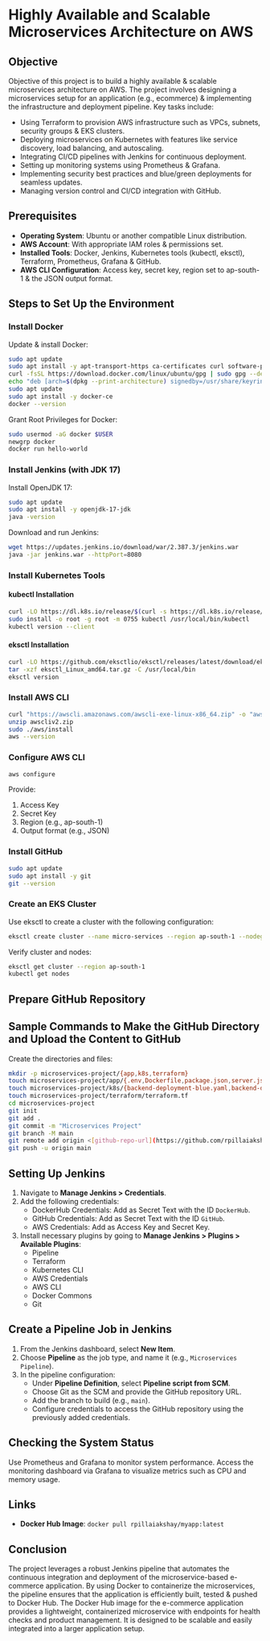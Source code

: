 
# Highly Available and Scalable Microservices Architecture on AWS

## Objective
Objective of this project is to build a highly available & scalable microservices architecture on AWS. The project involves designing a microservices setup for an application (e.g., ecommerce) & implementing the infrastructure and deployment pipeline. Key tasks include:
- Using Terraform to provision AWS infrastructure such as VPCs, subnets, security groups & EKS clusters.
- Deploying microservices on Kubernetes with features like service discovery, load balancing, and autoscaling.
- Integrating CI/CD pipelines with Jenkins for continuous deployment.
- Setting up monitoring systems using Prometheus & Grafana.
- Implementing security best practices and blue/green deployments for seamless updates.
- Managing version control and CI/CD integration with GitHub.

## Prerequisites
- **Operating System**: Ubuntu or another compatible Linux distribution.
- **AWS Account**: With appropriate IAM roles & permissions set.
- **Installed Tools**: Docker, Jenkins, Kubernetes tools (kubectl, eksctl), Terraform, Prometheus, Grafana & GitHub.
- **AWS CLI Configuration**: Access key, secret key, region set to ap-south-1 & the JSON output format.

## Steps to Set Up the Environment

### Install Docker
Update & install Docker:

```bash
sudo apt update
sudo apt install -y apt-transport-https ca-certificates curl software-properties-common
curl -fsSL https://download.docker.com/linux/ubuntu/gpg | sudo gpg --dearmor -o /usr/share/keyrings/docker-archive-keyring.gpg
echo "deb [arch=$(dpkg --print-architecture) signedby=/usr/share/keyrings/docker-archive-keyring.gpg] https://download.docker.com/linux/ubuntu $(lsb_release -cs) stable" | sudo tee /etc/apt/sources.list.d/docker.list > /dev/null
sudo apt update
sudo apt install -y docker-ce
docker --version
```

Grant Root Privileges for Docker:
```bash
sudo usermod -aG docker $USER
newgrp docker
docker run hello-world
```

### Install Jenkins (with JDK 17)
Install OpenJDK 17:
```bash
sudo apt update
sudo apt install -y openjdk-17-jdk
java -version
```

Download and run Jenkins:
```bash
wget https://updates.jenkins.io/download/war/2.387.3/jenkins.war
java -jar jenkins.war --httpPort=8080
```

### Install Kubernetes Tools

#### kubectl Installation
```bash
curl -LO https://dl.k8s.io/release/$(curl -s https://dl.k8s.io/release/stable.txt)/bin/linux/amd64/kubectl
sudo install -o root -g root -m 0755 kubectl /usr/local/bin/kubectl
kubectl version --client
```

#### eksctl Installation
```bash
curl -LO https://github.com/eksctlio/eksctl/releases/latest/download/eksctl_Linux_amd64.tar.gz
tar -xzf eksctl_Linux_amd64.tar.gz -C /usr/local/bin
eksctl version
```

### Install AWS CLI
```bash
curl "https://awscli.amazonaws.com/awscli-exe-linux-x86_64.zip" -o "awscliv2.zip"
unzip awscliv2.zip
sudo ./aws/install
aws --version
```

### Configure AWS CLI
```bash
aws configure
```

Provide:
1. Access Key
2. Secret Key
3. Region (e.g., ap-south-1)
4. Output format (e.g., JSON)

### Install GitHub
```bash
sudo apt update
sudo apt install -y git
git --version
```

### Create an EKS Cluster
Use eksctl to create a cluster with the following configuration:
```bash
eksctl create cluster --name micro-services --region ap-south-1 --nodegroup-name eks-nodes --nodes 3 --nodes-min 1 --nodes-max 4 --managed
```

Verify cluster and nodes:
```bash
eksctl get cluster --region ap-south-1
kubectl get nodes
```

## Prepare GitHub Repository

## Sample Commands to Make the GitHub Directory and Upload the Content to GitHub

Create the directories and files:
```bash
mkdir -p microservices-project/{app,k8s,terraform}
touch microservices-project/app/{.env,Dockerfile,package.json,server.js}
touch microservices-project/k8s/{backend-deployment-blue.yaml,backend-deployment-green.yaml,backend-service.yaml,hpa.yaml,ingress.yaml}
touch microservices-project/terraform/terraform.tf
cd microservices-project
git init
git add .
git commit -m "Microservices Project"
git branch -M main
git remote add origin <[github-repo-url](https://github.com/rpillaiakshay/microservices-project.git)>
git push -u origin main
```

## Setting Up Jenkins

1. Navigate to **Manage Jenkins > Credentials**.
2. Add the following credentials:
   - DockerHub Credentials: Add as Secret Text with the ID `DockerHub`.
   - GitHub Credentials: Add as Secret Text with the ID `GitHub`.
   - AWS Credentials: Add as Access Key and Secret Key.
3. Install necessary plugins by going to **Manage Jenkins > Plugins > Available Plugins**:
   - Pipeline
   - Terraform
   - Kubernetes CLI
   - AWS Credentials
   - AWS CLI
   - Docker Commons
   - Git

## Create a Pipeline Job in Jenkins

1. From the Jenkins dashboard, select **New Item**.
2. Choose **Pipeline** as the job type, and name it (e.g., `Microservices Pipeline`).
3. In the pipeline configuration:
   - Under **Pipeline Definition**, select **Pipeline script from SCM**.
   - Choose Git as the SCM and provide the GitHub repository URL.
   - Add the branch to build (e.g., `main`).
   - Configure credentials to access the GitHub repository using the previously added credentials.
     

## Checking the System Status
Use Prometheus and Grafana to monitor system performance. Access the monitoring dashboard via Grafana to visualize metrics such as CPU and memory usage.

## Links
- **Docker Hub Image**: `docker pull rpillaiakshay/myapp:latest`

## Conclusion
The project leverages a robust Jenkins pipeline that automates the continuous integration and deployment of the microservice-based e-commerce application. By using Docker to containerize the microservices, the pipeline ensures that the application is efficiently built, tested & pushed to Docker Hub. The Docker Hub image for the e-commerce application provides a lightweight, containerized microservice with endpoints for health checks and product management. It is designed to be scalable and easily integrated into a larger application setup.
